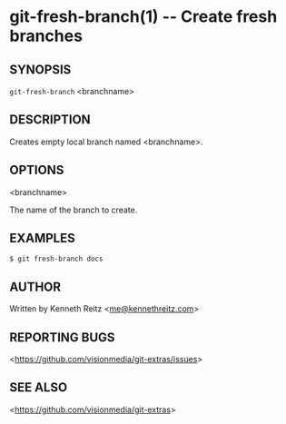 git-fresh-branch(1) -- Create fresh branches
============================================

## SYNOPSIS

`git-fresh-branch` &lt;branchname&gt;

## DESCRIPTION

  Creates empty local branch named &lt;branchname&gt;.

## OPTIONS

  &lt;branchname&gt;

  The name of the branch to create.

## EXAMPLES

    $ git fresh-branch docs

## AUTHOR

Written by Kenneth Reitz &lt;<me@kennethreitz.com>&gt;

## REPORTING BUGS

&lt;<https://github.com/visionmedia/git-extras/issues>&gt;

## SEE ALSO

&lt;<https://github.com/visionmedia/git-extras>&gt;
